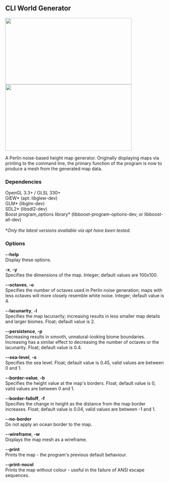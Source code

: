 ## CLI World Generator
<img src="https://i.imgur.com/4TUrKIH.jpg" width=400 height=210><img src="https://i.imgur.com/sDqgUzr.jpg" width=400 height=210>

A Perlin noise-based height map generator. Originally displaying maps via printing to the command line, the primary function of the program is now to produce a mesh from the generated map data.


### Dependencies
OpenGL 3.3+ / GLSL 330+<br>
GlEW\* (apt: libglew-dev)<br>
GLM\* (libglm-dev)<br>
SDL2\* (libsdl2-dev)<br>
Boost program\_options library\* (libboost-program-options-dev, or libboost-all-dev)<br>
<br>
\**Only the latest versions available via apt have been tested.*<br>


### Options
<b>--help</b><br>
Display these options.

<b>-x</b>, <b>-y</b><br>
Specifies the dimensions of the map. Integer; default values are 100x100.

<b>--octaves</b>, <b>-o</b><br>
Specifies the number of octaves used in Perlin noise generation; maps with less octaves will more closely resemble white noise. Integer; default value is 4.

<b>--lacunarity</b>, <b>-l</b><br>
Specifies the map lacunarity; increasing results in less smaller map details and larger biomes. Float; default value is 2.

<b>--persistence</b>, <b>-p</b><br>
Decreasing results in smooth, unnatural-looking biome boundaries. Increasing has a similar effect to decreasing the number of octaves or the lacunarity. Float; default value is 0.4.

<b>--sea-level</b>, <b>-s</b><br>
Specifies the sea level. Float; default value is 0.45, valid values are between 0 and 1.

<b>--border-value</b>, <b>-b</b><br>
Specifies the height value at the map's borders. Float; default value is 0, valid values are between 0 and 1.

<b>--border-falloff</b>, <b>-f</b><br>
Specifies the change in height as the distance from the map border increases. Float; default value is 0.04, valid values are between -1 and 1.

<b>--no-border</b><br>
Do not apply an ocean border to the map.

<b>--wireframe</b>, <b>-w</b><br>
Displays the map mesh as a wireframe.

<b>--print</b><br>
Prints the map - the program's previous default behaviour.

<b>--print-nocol</b><br>
Prints the map without colour - useful in the failure of ANSI escape sequences.
